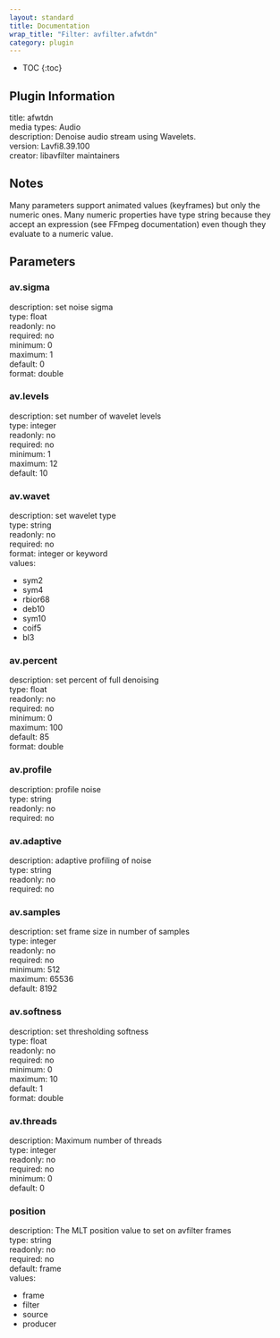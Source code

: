 ```yaml
---
layout: standard
title: Documentation
wrap_title: "Filter: avfilter.afwtdn"
category: plugin
---
```

* TOC
{:toc}

## Plugin Information

title: afwtdn  
media types:
Audio  
description: Denoise audio stream using Wavelets.  
version: Lavfi8.39.100  
creator: libavfilter maintainers  

## Notes

Many parameters support animated values (keyframes) but only the numeric ones. Many numeric properties have type string because they accept an expression (see FFmpeg documentation) even though they evaluate to a numeric value.

## Parameters

### av.sigma

  
description:
set noise sigma  
type: float  
readonly: no  
required: no  
minimum: 0  
maximum: 1  
default: 0  
format: double  

### av.levels

  
description:
set number of wavelet levels  
type: integer  
readonly: no  
required: no  
minimum: 1  
maximum: 12  
default: 10  

### av.wavet

  
description:
set wavelet type  
type: string  
readonly: no  
required: no  
format: integer or keyword  
values:  

* sym2
* sym4
* rbior68
* deb10
* sym10
* coif5
* bl3

### av.percent

  
description:
set percent of full denoising  
type: float  
readonly: no  
required: no  
minimum: 0  
maximum: 100  
default: 85  
format: double  

### av.profile

  
description:
profile noise  
type: string  
readonly: no  
required: no  

### av.adaptive

  
description:
adaptive profiling of noise  
type: string  
readonly: no  
required: no  

### av.samples

  
description:
set frame size in number of samples  
type: integer  
readonly: no  
required: no  
minimum: 512  
maximum: 65536  
default: 8192  

### av.softness

  
description:
set thresholding softness  
type: float  
readonly: no  
required: no  
minimum: 0  
maximum: 10  
default: 1  
format: double  

### av.threads

  
description:
Maximum number of threads  
type: integer  
readonly: no  
required: no  
minimum: 0  
default: 0  

### position

  
description:
The MLT position value to set on avfilter frames  
type: string  
readonly: no  
required: no  
default: frame  
values:  

* frame
* filter
* source
* producer

